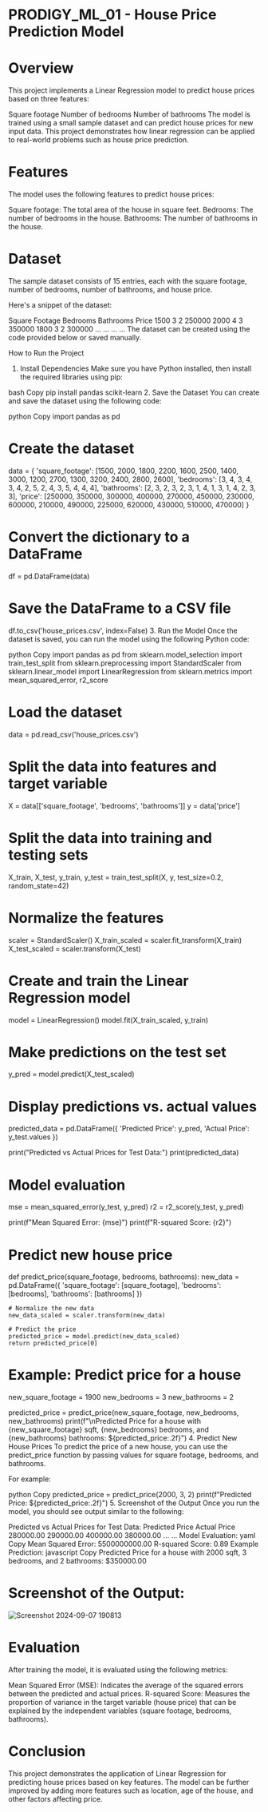 # PRODIGY_ML_01 - House Price Prediction Model
# Overview
This project implements a Linear Regression model to predict house prices based on three features:

Square footage
Number of bedrooms
Number of bathrooms
The model is trained using a small sample dataset and can predict house prices for new input data. This project demonstrates how linear regression can be applied to real-world problems such as house price prediction.

# Features
The model uses the following features to predict house prices:

Square footage: The total area of the house in square feet.
Bedrooms: The number of bedrooms in the house.
Bathrooms: The number of bathrooms in the house.
# Dataset
The sample dataset consists of 15 entries, each with the square footage, number of bedrooms, number of bathrooms, and house price.

Here's a snippet of the dataset:

Square Footage	Bedrooms	Bathrooms	Price
1500	3	2	250000
2000	4	3	350000
1800	3	2	300000
...	...	...	...
The dataset can be created using the code provided below or saved manually.

How to Run the Project
1. Install Dependencies
Make sure you have Python installed, then install the required libraries using pip:

bash
Copy
pip install pandas scikit-learn
2. Save the Dataset
You can create and save the dataset using the following code:

python
Copy
import pandas as pd

# Create the dataset
data = {
    'square_footage': [1500, 2000, 1800, 2200, 1600, 2500, 1400, 3000, 1200, 2700, 1300, 3200, 2400, 2800, 2600],
    'bedrooms': [3, 4, 3, 4, 3, 4, 2, 5, 2, 4, 3, 5, 4, 4, 4],
    'bathrooms': [2, 3, 2, 3, 2, 3, 1, 4, 1, 3, 1, 4, 2, 3, 3],
    'price': [250000, 350000, 300000, 400000, 270000, 450000, 230000, 600000, 210000, 490000, 225000, 620000, 430000, 510000, 470000]
}

# Convert the dictionary to a DataFrame
df = pd.DataFrame(data)

# Save the DataFrame to a CSV file
df.to_csv('house_prices.csv', index=False)
3. Run the Model
Once the dataset is saved, you can run the model using the following Python code:

python
Copy
import pandas as pd
from sklearn.model_selection import train_test_split
from sklearn.preprocessing import StandardScaler
from sklearn.linear_model import LinearRegression
from sklearn.metrics import mean_squared_error, r2_score

# Load the dataset
data = pd.read_csv('house_prices.csv')

# Split the data into features and target variable
X = data[['square_footage', 'bedrooms', 'bathrooms']]
y = data['price']

# Split the data into training and testing sets
X_train, X_test, y_train, y_test = train_test_split(X, y, test_size=0.2, random_state=42)

# Normalize the features
scaler = StandardScaler()
X_train_scaled = scaler.fit_transform(X_train)
X_test_scaled = scaler.transform(X_test)

# Create and train the Linear Regression model
model = LinearRegression()
model.fit(X_train_scaled, y_train)

# Make predictions on the test set
y_pred = model.predict(X_test_scaled)

# Display predictions vs. actual values
predicted_data = pd.DataFrame({
    'Predicted Price': y_pred,
    'Actual Price': y_test.values
})

print("Predicted vs Actual Prices for Test Data:")
print(predicted_data)

# Model evaluation
mse = mean_squared_error(y_test, y_pred)
r2 = r2_score(y_test, y_pred)

print(f"Mean Squared Error: {mse}")
print(f"R-squared Score: {r2}")

# Predict new house price
def predict_price(square_footage, bedrooms, bathrooms):
    new_data = pd.DataFrame({
        'square_footage': [square_footage],
        'bedrooms': [bedrooms],
        'bathrooms': [bathrooms]
    })

    # Normalize the new data
    new_data_scaled = scaler.transform(new_data)

    # Predict the price
    predicted_price = model.predict(new_data_scaled)
    return predicted_price[0]

# Example: Predict price for a house
new_square_footage = 1900
new_bedrooms = 3
new_bathrooms = 2

predicted_price = predict_price(new_square_footage, new_bedrooms, new_bathrooms)
print(f"\nPredicted Price for a house with {new_square_footage} sqft, {new_bedrooms} bedrooms, and {new_bathrooms} bathrooms: ${predicted_price:.2f}")
4. Predict New House Prices
To predict the price of a new house, you can use the predict_price function by passing values for square footage, bedrooms, and bathrooms.

For example:

python
Copy
predicted_price = predict_price(2000, 3, 2)
print(f"Predicted Price: ${predicted_price:.2f}")
5. Screenshot of the Output
Once you run the model, you should see output similar to the following:

Predicted vs Actual Prices for Test Data:
Predicted Price	Actual Price
280000.00	290000.00
400000.00	380000.00
...	...
Model Evaluation:
yaml
Copy
Mean Squared Error: 5500000000.00
R-squared Score: 0.89
Example Prediction:
javascript
Copy
Predicted Price for a house with 2000 sqft, 3 bedrooms, and 2 bathrooms: $350000.00
# Screenshot of the Output:

![Screenshot 2024-09-07 190813](https://github.com/user-attachments/assets/33b536f3-0cc9-4246-895c-0aad0e01d1fd)

# Evaluation
After training the model, it is evaluated using the following metrics:

Mean Squared Error (MSE): Indicates the average of the squared errors between the predicted and actual prices.
R-squared Score: Measures the proportion of variance in the target variable (house price) that can be explained by the independent variables (square footage, bedrooms, bathrooms).
# Conclusion
This project demonstrates the application of Linear Regression for predicting house prices based on key features. The model can be further improved by adding more features such as location, age of the house, and other factors affecting price.
